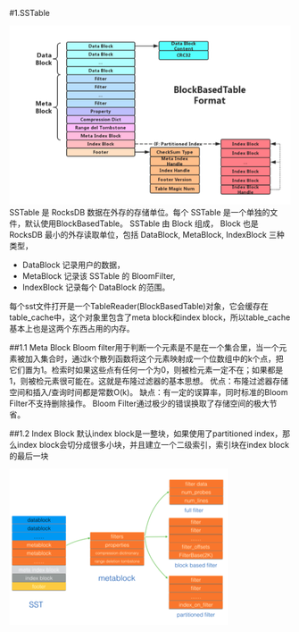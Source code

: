 #1.SSTable

![](images/SSTable.png)
SSTable 是 RocksDB 数据在外存的存储单位。每个 SSTable 是一个单独的文 件，默认使用BlockBasedTable。
SSTable 由 Block 组成， Block 也是 RocksDB 最小的外存读取单位，包括 DataBlock, MetaBlock, IndexBlock 三种类型，

* DataBlock 记录用户的数据，
* MetaBlock 记录该 SSTable 的 BloomFilter,
* IndexBlock 记录每个 DataBlock 的范围。


每个sst文件打开是一个TableReader(BlockBasedTable)对象，它会缓存在table_cache中，这个对象里包含了meta block和index block，所以table_cache基本上也是这两个东西占用的内存。

##1.1 Meta Block
Bloom filter用于判断一个元素是不是在一个集合里，当一个元素被加入集合时，通过k个散列函数将这个元素映射成一个位数组中的k个点，把它们置为1。检索时如果这些点有任何一个为0，则被检元素一定不在；如果都是1，则被检元素很可能在。这就是布隆过滤器的基本思想。 优点：布隆过滤器存储空间和插入/查询时间都是常数O(k)。 缺点：有一定的误算率，同时标准的Bloom Filter不支持删除操作。 Bloom Filter通过极少的错误换取了存储空间的极大节省。

##1.2 Index Block
默认index block是一整块，如果使用了partitioned index，那么index block会切分成很多小块，并且建立一个二级索引，索引块在index block的最后一块


![](images/sstable2.png)